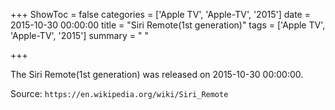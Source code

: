 +++
ShowToc = false
categories = ['Apple TV', 'Apple-TV', '2015']
date = 2015-10-30 00:00:00
title = "Siri Remote(1st generation)"
tags = ['Apple TV', 'Apple-TV', '2015']
summary = " "

+++

The Siri Remote(1st generation) was released on 2015-10-30 00:00:00.

Source: `https://en.wikipedia.org/wiki/Siri_Remote`


